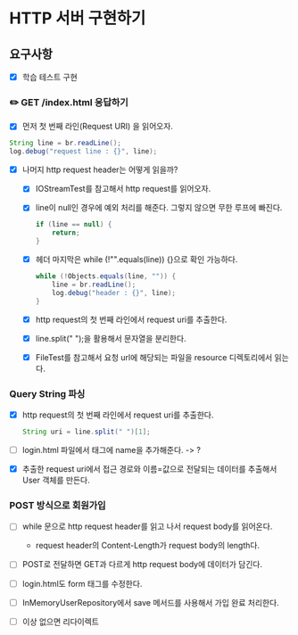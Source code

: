 # HTTP 서버 구현하기

## 요구사항
  
- [x] 학습 테스트 구현


### ✏️ GET /index.html 응답하기

- [x] 먼저 첫 번째 라인(Request URI) 을 읽어오자.

```java
String line = br.readLine();
log.debug("request line : {}", line);
```

- [x] 나머지 http request header는 어떻게 읽을까? 
  - [x] IOStreamTest를 참고해서 http request를 읽어오자.
  - [x] line이 null인 경우에 예외 처리를 해준다. 그렇지 않으면 무한 루프에 빠진다.

    ```java
    if (line == null) {
        return;
    }
    ```

  - [x] 헤더 마지막은 while (!"".equals(line)) {}으로 확인 가능하다.

    ```java
    while (!Objects.equals(line, "")) {
        line = br.readLine();
        log.debug("header : {}", line);
    }
    ```

  - [x] http request의 첫 번째 라인에서 request uri를 추출한다.
  - [x] line.split(" ");을 활용해서 문자열을 분리한다.
  - [x] FileTest를 참고해서 요청 url에 해당되는 파일을 resource 디렉토리에서 읽는다.

### Query String 파싱
  - [x] http request의 첫 번째 라인에서 request uri를 추출한다.
    
    ```java
    String uri = line.split(" ")[1];
    ```    

  - [ ] login.html 파일에서 태그에 name을 추가해준다. -> ?
  - [x] 추출한 request uri에서 접근 경로와 이름=값으로 전달되는 데이터를 추출해서 User 객체를 만든다.
  

### POST 방식으로 회원가입

  - [ ] while 문으로 http request header를 읽고 나서 request body를 읽어온다.
    - request header의 Content-Length가 request body의 length다.
  
  - [ ] POST로 전달하면 GET과 다르게 http request body에 데이터가 담긴다.
  - [ ] login.html도 form 태그를 수정한다.
  - [ ] InMemoryUserRepository에서 save 메서드를 사용해서 가입 완료 처리한다.
  - [ ] 이상 없으면 리다이렉트

  